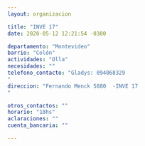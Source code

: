 ```yaml
---
layout: organizacion

title: "INVE 17"
date: 2020-05-12 12:21:54 -0300

departamento: "Montevideo"
barrio: "Colón"
actividades: "Olla"
necesidades: ""
telefono_contacto: "Gladys: 094068329
"
direccion: "Fernando Menck 5880  -INVE 17
"

otros_contactos: ""
horario: "18hs"
aclaraciones: ""
cuenta_bancaria: ""

---
```

